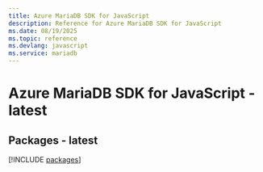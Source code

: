 ```yaml
---
title: Azure MariaDB SDK for JavaScript
description: Reference for Azure MariaDB SDK for JavaScript
ms.date: 08/19/2025
ms.topic: reference
ms.devlang: javascript
ms.service: mariadb
---
```

# Azure MariaDB SDK for JavaScript - latest
## Packages - latest
[!INCLUDE [packages](mariadb-index.md)]